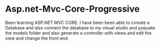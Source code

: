 # Asp.net-Mvc-Core-Progressive
Been learning ASP.NET MVC CORE. I have been been able to crreate a Database and also connect the database to my visual studio and popuate the models folder and also generate a controller with views and edit the view and change the front end.
